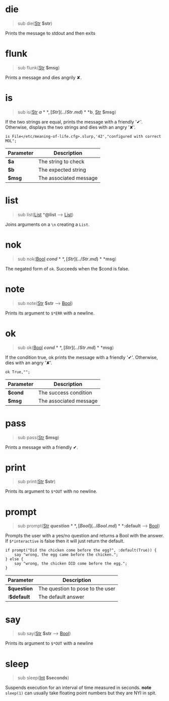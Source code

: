 # die
>sub die([Str](../Str.md) **$str**)

 Prints the message to stdout and then exits
# flunk
>sub flunk([Str](../Str.md) **$msg**)

 Prints a message and dies angrily ✘.
# is
>sub is([Str](../Str.md) **$a**, [Str](../Str.md) **$b**, [Str](../Str.md) **$msg**)

 If the two strings are equal, prints the message with a friendly '✔'. Otherwise, displays the two strings and dies with an angry '✘'.
```perl6
is File</etc/meaning-of-life.cfg>.slurp,'42',"configured with correct MOL";
```

|Parameter|Description|
|---------|-----------|
|**$a**| The string to check|
|**$b**| The expected string|
|**$msg**| The associated message|
# list
>sub list([List](../List.md) ***@list** ⟶ [List](../List.md))

 Joins arguments on a `\n` creating a `List`.
# nok
>sub nok([Bool](../Bool.md) **$cond**, [Str](../Str.md) **$msg**)

 The negated form of `ok`. Succeeds when the $cond is false.
# note
>sub note([Str](../Str.md) **$str** ⟶ [Bool](../Bool.md))

 Prints its argument to `$*ERR` with a newline.
# ok
>sub ok([Bool](../Bool.md) **$cond**, [Str](../Str.md) **$msg**)

 If the condition true, ok prints the message with a friendly '✔'. Otherwise, dies with an angry '✘'.
```perl6
ok True,"";
```

|Parameter|Description|
|---------|-----------|
|**$cond**| The success condition|
|**$msg**| The associated message|
# pass
>sub pass([Str](../Str.md) **$msg**)

 Prints a message with a friendly ✔.
# print
>sub print([Str](../Str.md) **$str**)

 Prints its argument to `$*OUT` with no newline.
# prompt
>sub prompt([Str](../Str.md) **$question**, [Bool](../Bool.md) **:$default** ⟶ [Bool](../Bool.md))

 Prompts the user with a yes/no question and returns a Bool with the answer. If `$*interactive` is false then it will just return the default.
```perl6
if prompt("Did the chicken come before the egg?", :default(True)) {
    say "wrong, the egg came before the chicken.";
} else {
    say "wrong, the chicken DID come before the egg.";
}
```

|Parameter|Description|
|---------|-----------|
|**$question**| The question to pose to the user|
|**:$default**| The default answer|
# say
>sub say([Str](../Str.md) **$str** ⟶ [Bool](../Bool.md))

 Prints its argument to `$*OUT` with a newline
# sleep
>sub sleep([Int](../Int.md) **$seconds**)

 Suspends execution for an interval of time measured in seconds. **note** `sleep(1)` can usually take floating point numbers but they are NYI in spit.

